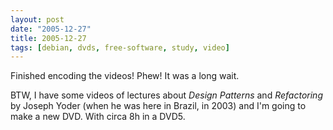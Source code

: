 ```yaml
---
layout: post
date: "2005-12-27"
title: 2005-12-27
tags: [debian, dvds, free-software, study, video]
---
```

Finished encoding the videos! Phew! It was a long wait.

BTW, I have some videos of lectures about *Design Patterns* and
*Refactoring* by Joseph Yoder (when he was here in Brazil, in 2003)
and I'm going to make a new DVD. With circa 8h in a DVD5.


